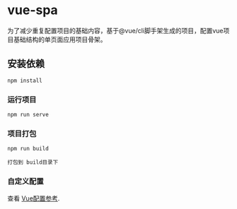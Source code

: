 # vue-spa
为了减少重复配置项目的基础内容，基于@vue/cli脚手架生成的项目，配置vue项目基础结构的单页面应用项目骨架。

## 安装依赖
```
npm install
```

### 运行项目
```
npm run serve
```

### 项目打包
```
npm run build

打包到 build目录下
```

### 自定义配置
查看 [Vue配置参考](https://cli.vuejs.org/config/).
